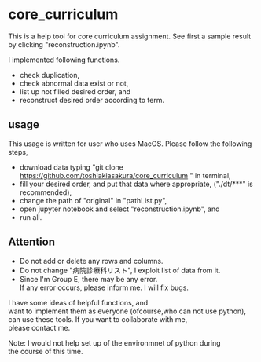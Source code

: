 # core_curriculum
This is a help tool for core curriculum assignment.
See first a sample result by clicking "reconstruction.ipynb". 

I implemented following functions. 
- check duplication,
- check abnormal data exist or not,
- list up not filled desired order, and 
- reconstruct desired order according to term. 


## usage 
This usage is written for user who uses MacOS.
Please follow the following steps, 
- download data typing "git clone https://github.com/toshiakiasakura/core_curriculum " in terminal, 
- fill your desired order, and put that data where appropriate, 
    ("./dt/***" is recommended), 
- change the path of "original" in "pathList.py", 
- open jupyter notebook and select "reconstruction.ipynb", and 
- run all. 

## Attention 
- Do not add or delete any rows and columns. 
- Do not change "病院診療科リスト", I exploit list of data from it. 
- Since I'm Group E, there may be any error. <br>
    If any error occurs, please inform me. I will fix bugs. 

I have some ideas of helpful functions, and <br>
want to implement them as everyone (ofcourse,who can not use python),<br>
can use these tools. If you want to collaborate with me, <br> 
please contact me. 

Note: I would not help set up of the environmnet of python during <br>
the course of this time. 



